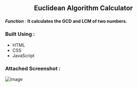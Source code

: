 ## <p align = "center"> Euclidean Algorithm Calculator </p>

***Function*** : **It calculates the GCD and LCM of two numbers.**

### Built Using :

- HTML
- CSS
- JavaScript

### Attached Screenshot :
![image](https://user-images.githubusercontent.com/80235375/157095004-e153728f-11f0-49fb-b45a-6f504f85fdad.png)
